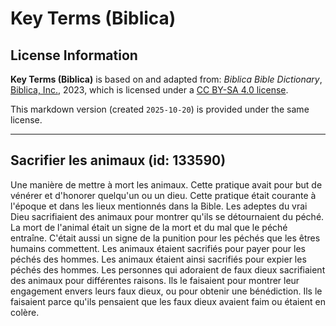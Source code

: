 # Key Terms (Biblica)

## License Information

**Key Terms (Biblica)** is based on and adapted from: _Biblica Bible Dictionary_, [Biblica, Inc.](https://www.biblica.com/), 2023, which is licensed under a [CC BY-SA 4.0 license](https://creativecommons.org/licenses/by-sa/4.0/legalcode.en).

This markdown version (created `2025-10-20`) is provided under the same license.



--------------------------------

## Sacrifier les animaux (id: 133590)

Une manière de mettre à mort les animaux. Cette pratique avait pour but de vénérer et d'honorer quelqu'un ou un dieu. Cette pratique était courante à l'époque et dans les lieux mentionnés dans la Bible. Les adeptes du vrai Dieu sacrifiaient des animaux pour montrer qu'ils se détournaient du péché. La mort de l'animal était un signe de la mort et du mal que le péché entraîne. C'était aussi un signe de la punition pour les péchés que les êtres humains commettent. Les animaux étaient sacrifiés pour payer pour les péchés des hommes. Les animaux étaient ainsi sacrifiés pour expier les péchés des hommes. Les personnes qui adoraient de faux dieux sacrifiaient des animaux pour différentes raisons. Ils le faisaient pour montrer leur engagement envers leurs faux dieux, ou pour obtenir une bénédiction. Ils le faisaient parce qu'ils pensaient que les faux dieux avaient faim ou étaient en colère.


